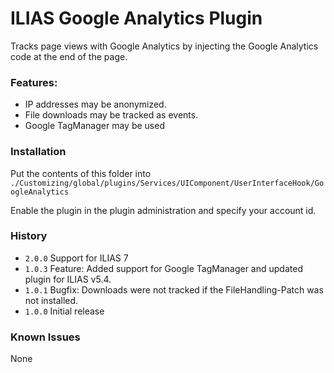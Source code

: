 # ILIAS Google Analytics Plugin

Tracks page views with Google Analytics by injecting the Google Analytics code at the end of the page.

### Features:
- IP addresses may be anonymized.
- File downloads may be tracked as events.
- Google TagManager may be used

### Installation
Put the contents of this folder into
`./Customizing/global/plugins/Services/UIComponent/UserInterfaceHook/GoogleAnalytics`

Enable the plugin in the plugin administration and specify your account id.

### History
- `2.0.0` Support for ILIAS 7
- `1.0.3` Feature: Added support for Google TagManager and updated plugin for ILIAS v5.4.
- `1.0.1` Bugfix: Downloads were not tracked if the FileHandling-Patch was not installed.
- `1.0.0` Initial release


### Known Issues
None
